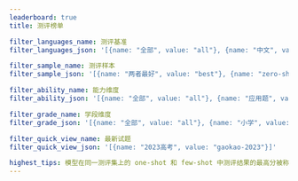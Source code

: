 ```yaml
---
leaderboard: true
title: 测评榜单

filter_languages_name: 测评基准
filter_languages_json: '[{name: "全部", value: "all"}, {name: "中文", value: "cn"}, {name: "英文", value: "en"}]'

filter_sample_name: 测评样本
filter_sample_json: '[{name: "两者最好", value: "best"}, {name: "zero-shot", value: "zero"}, {name: "few-shot", value: "few"}]'

filter_ability_name: 能力维度
filter_ability_json: '[{name: "全部", value: "all"}, {name: "应用题", value: "math_world_problems"}, {name: "算术", value: "arithmetics"}]'

filter_grade_name: 学段维度
filter_grade_json: '[{name: "全部", value: "all"}, {name: "小学", value: "primary"}, {name: "初中", value: "middle"}, {name: "高中及以上", value: "high"}]'

filter_quick_view_name: 最新试题
filter_quick_view_json: '[{name: "2023高考", value: "gaokao-2023"}]'

highest_tips: 模型在同一测评集上的 one-shot 和 few-shot 中测评结果的最高分被称作 “两者最好” 
---
```

